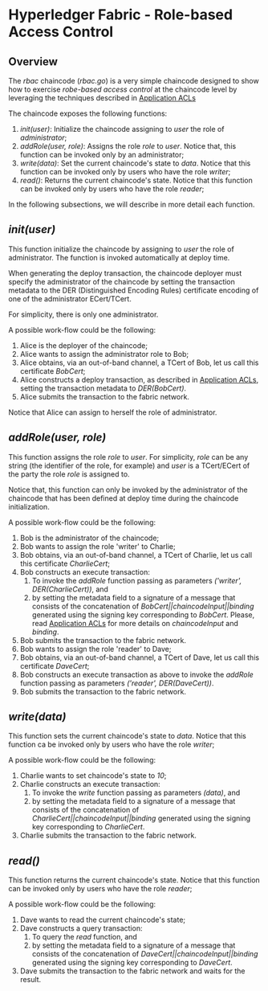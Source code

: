 # Hyperledger Fabric - Role-based Access Control

## Overview

The *rbac* chaincode (*rbac.go*) is a very simple chaincode designed to show how to exercise *robe-based access control* at the chaincode level by leveraging the techniques described in [Application ACLs](https://github.com/hyperledger/fabric/blob/master/docs/tech/application-ACL.md)

The chaincode exposes the following functions:

1. *init(user)*: Initialize the chaincode assigning to *user* the role of *administrator*;
2. *addRole(user, role)*: Assigns the role *role* to *user*. 
Notice that, this function can be invoked only by an administrator;
3. *write(data)*: Set the current chaincode's state to *data*.
Notice that this function can be invoked only by users who have the role *writer*;
4. *read()*: Returns the current chaincode's state.
Notice that this function can be invoked only by users who have the role *reader*;

In the following subsections, we will describe in more detail each function.

## *init(user)*

This function initialize the chaincode by assigning to *user* the role of administrator. The function is invoked automatically at deploy time.

When generating the deploy transaction, the chaincode deployer must specify the administrator of the chaincode by setting the transaction metadata to 
the DER (Distinguished Encoding Rules) certificate encoding of one of the administrator ECert/TCert. 

For simplicity, there is only one administrator.

A possible work-flow could be the following:

1. Alice is the deployer of the chaincode;
2. Alice wants to assign the administrator role to Bob;
3. Alice obtains, via an out-of-band channel, a TCert of Bob, let us call this certificate *BobCert*;
4. Alice constructs a deploy transaction, as described in [Application ACLs](https://github.com/hyperledger/fabric/blob/master/docs/tech/application-ACL.md),  setting the transaction metadata to *DER(BobCert)*.
5. Alice submits the transaction to the fabric network.

Notice that Alice can assign to herself the role of administrator.

## *addRole(user, role)*

This function assigns the role *role* to *user*.  For simplicity, *role* can be any string (the identifier of the role, for example) and *user* is a TCert/ECert of the party the role *role* is assigned to.

Notice that, this function can only be invoked by the administrator of the chaincode that has been defined at deploy time during the chaincode initialization.

A possible work-flow could be the following:

1. Bob is the administrator of the chaincode;
2. Bob wants to assign the role 'writer' to Charlie;
3. Bob obtains, via an out-of-band channel, a TCert of Charlie, let us call this certificate *CharlieCert*;
4. Bob constructs an execute transaction:
	1. To invoke the *addRole* function passing as parameters *('writer', DER(CharlieCert))*, and
	2. by setting the metadata field to a signature of a message that consists of the concatenation of *BobCert||chaincodeInput||binding* generated using the signing key corresponding to *BobCert*. Please, read [Application ACLs](https://github.com/hyperledger/fabric/blob/master/docs/tech/application-ACL.md) for more details on *chaincodeInput* and *binding*.
5. Bob submits the transaction to the fabric network.
2. Bob wants to assign the role 'reader' to Dave;
3. Bob obtains, via an out-of-band channel, a TCert of Dave, let us call this certificate *DaveCert*;
4. Bob constructs an execute transaction as above to invoke the *addRole* function passing as parameters *('reader', DER(DaveCert))*.
5. Bob submits the transaction to the fabric network.

## *write(data)*

This function sets the current chaincode's state to *data*.
Notice that this function ca be invoked only by users who have the role *writer*;

A possible work-flow could be the following:

1. Charlie wants to set chaincode's state to *10*;
2. Charlie constructs an execute transaction:
	1. To invoke the *write* function passing as parameters *(data)*, and
	2. by setting the metadata field to a signature of a message that consists of the concatenation of *CharlieCert||chaincodeInput||binding* generated using the signing key corresponding to *CharlieCert*.
3. Charlie submits the transaction to the fabric network.

## *read()*

This function returns the current chaincode's state.
Notice that this function can be invoked only by users who have the role *reader*;

A possible work-flow could be the following:

1. Dave wants to read the current chaincode's state;
2. Dave constructs a query transaction:
	1. To query the *read* function, and
	2. by setting the metadata field to a signature of a message that consists of the concatenation of *DaveCert||chaincodeInput||binding* generated using the signing key corresponding to *DaveCert*.
3. Dave submits the transaction to the fabric network and waits for the result.
